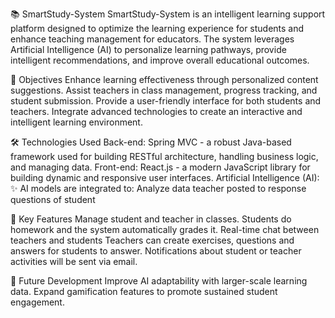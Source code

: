 📚 SmartStudy-System
SmartStudy-System is an intelligent learning support platform designed to optimize the learning experience for students and enhance teaching management for educators. The system leverages Artificial Intelligence (AI) to personalize learning pathways, provide intelligent recommendations, and improve overall educational outcomes.

🎯 Objectives
Enhance learning effectiveness through personalized content suggestions.
Assist teachers in class management, progress tracking, and student submission.
Provide a user-friendly interface for both students and teachers.
Integrate advanced technologies to create an interactive and intelligent learning environment.


🛠️ Technologies Used
Back-end: Spring MVC - a robust Java-based framework used for building RESTful architecture, handling business logic, and managing data.
Front-end: React.js - a modern JavaScript library for building dynamic and responsive user interfaces.
Artificial Intelligence (AI):
✨ AI models are integrated to:
Analyze data teacher posted to response questions of student


🚀 Key Features
Manage student and teacher in classes.
Students do homework and the system automatically grades it.
Real-time chat between teachers and students
Teachers can create exercises, questions and answers for students to answer.
Notifications about student or teacher activities will be sent via email.


🌱 Future Development
Improve AI adaptability with larger-scale learning data.
Expand gamification features to promote sustained student engagement.
